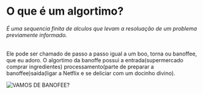 # O que é um algortimo? 

###### É uma sequencia finita de alculos que levam a resoluação de um problema previamente informado. 
Ele pode ser chamado de passo a passo igual a um boo, torna ou banoffee, que eu adoro. 
O algortimo da banoffe possui a entrada(supermercado comprar ingredientes) processamento(parte de preparar a banoffee)saida(ligar a Netflix e se deliciar com um docinho divino).

![VAMOS DE BANOFEE?](https://p2.trrsf.com/image/fget/cf/1200/900/middle/images.terra.com/2022/08/07/787061572-banoffee-by-chef-gabriel-pita-768x540.jpg)